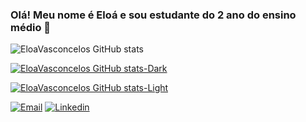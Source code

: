 ### Olá! Meu nome é Eloá e sou estudante do 2 ano do ensino médio  👋

<div> 


![EloaVasconcelos GitHub stats](https://github-readme-stats.vercel.app/api?username=EloaVasconcelos&show_icons=true&bg_color=ffffff)

[![EloaVasconcelos GitHub stats-Dark](https://github-readme-stats.vercel.app/api?username=EloaVasconcelos&show_icons=true&theme=dark#gh-dark-mode-only)](https://github.com/anuraghazra/github-readme-stats#gh-dark-mode-only)

[![EloaVasconcelos GitHub stats-Light](https://github-readme-stats.vercel.app/api?username=EloaVasconcelos&show_icons=true&theme=default#gh-light-mode-only)](https://github.com/anuraghazra/github-readme-stats#gh-light-mode-only)
</div>


[![Email](https://img.shields.io/badge/Gmail-D14836?style=for-the-badge&logo=gmail&logoColor=white)](https://eloavasconcelos.09.vm@gmail.com)
[![Linkedin](https://img.shields.io/badge/LinkedIn-0077B5?style=for-the-badge&logo=linkedin&logoColor=white)](www.linkedin.com/in/eloá-vasconcelos-3718a826a)



